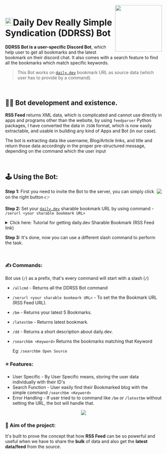 <img align="right" src="https://user-images.githubusercontent.com/51878265/158046499-30013c0f-9fab-41cf-aad3-71c48c82c2f8.gif" height=150px>
<h1><img src="https://user-images.githubusercontent.com/51878265/158064566-853b9c0a-342f-4597-b88e-40a1cb9621cc.png" height=25>Daily Dev Really Simple Syndication (DDRSS) Bot</h1>

**DDRSS Bot is a user-specific Discord Bot**, which help user to get all bookmarks and the latest bookmark on their discord chat. It also comes with a search feature to find all the bookmarks which match specific keywords.
<br/>

> This Bot works on [`daily.dev`](https://daily.dev/) bookmark URL as source data (which user has to provide by a command).

<br/>

## 👨‍💻 Bot development and existence.

**RSS Feed** returns XML data, which is complicated and cannot use directly in apps and programs other than the website, by using `feedparser` Python packages, I have converted the data in `JSON` format, which is now easily extractable,  and usable in building any kind of Apps and Bot (in our case).

The bot is extracting data like username, Blog/Article links, and title and return those data accordingly in the proper pre-structured message, depending on the command which the user input

<br/>

## 🕹️ Using the Bot:

<a href="https://discord.com/api/oauth2/authorize?client_id=950398355853430824&permissions=534723950656&scope=applications.commands%20bot"><img align ="right" src="https://user-images.githubusercontent.com/51878265/158052899-f3e0760e-cef5-4eeb-bf47-1d9e2e5b2ee4.png"><a>**Step 1:** First you need to invite the Bot to the server, you can simply click on the right button 👉
 
**Step 2:** Set your [`daily.dev`](https://daily.dev/) sharable bookmark URL by using command - `/serurl <your sharable bookmark URL>`

<details>
 
 <summary> Click here: Tutorial for getting daily.dev Sharable Bookmark (RSS Feed link) </summary>

https://user-images.githubusercontent.com/51878265/158066794-5129f6f5-15ae-4b99-a764-e3e59bef8631.mp4
 <h6>Video Source - daily.dev Twitter<h6>
  
</details>

**Step 3:** It's done, now you can use a different slash command to perform the task.

<br/>

### ✍️ Commands:

Bot use (`/`) as a prefix, that's every command will start with a slash (`/`)

- `/allcmd` - Returns all the DDRSS Bot command

- `/serurl <your sharable bookmark URL>` - To set the the Bookmark URL (RSS Feed URL).

- `/bm` - Returns your latest 5 Bookmarks.

- `/latestbm` - Returns latest bookmark.

- `/dd` - Returns a short description about daily.dev.

- `/searchbm <Keyword>` <keyword> Returns the bookmarks matching that Keyword
  
  Eg: `/searchbm Open Source`
  
### ⭐ Features:
  
  - User Specific - By User Specific means, storing the user data individually with their ID's
  - Search Function - User easily find their Bookmarked blog with the simple command `/searchbm <Keyword>`
  - Error Handling - If user tried to to command like `/bm` or `/latestbm` without setting the URL, the bot will handle that.
  
  <p align="center"><img src="https://user-images.githubusercontent.com/51878265/158070808-7f2a0cb6-3d0e-4c14-88fa-2fb4aa6c9b53.png"></p>


### 🎯 Aim of the project:

It's built to prove the concept that how **RSS Feed** can be so powerful and useful when we have to share the **bulk** of data and also get the **latest data/feed** from the source. 
  
